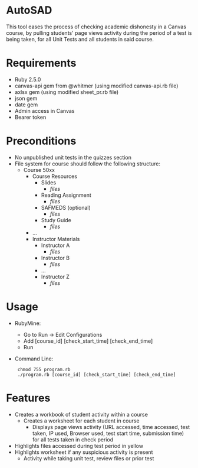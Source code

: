 # AutoSAD

This tool eases the process of checking academic dishonesty in a Canvas course,
by pulling students' page views activity during the period of a test is being taken, for all Unit Tests and all students in said course.

# Requirements

- Ruby 2.5.0
- canvas-api gem from @whitmer (using modified canvas-api.rb file)
- axlsx gem (using modified sheet_pr.rb file)
- json gem
- date gem
- Admin access in Canvas
- Bearer token

# Preconditions
 - No unpublished unit tests in the quizzes section
 - File system for course should follow the following structure:
    * Course 50xx
        * Course Resources
            * Slides
                * *files*
            * Reading Assignment
                * *files*
            * SAFMEDS (optional)
                * *files*
            * Study Guide
                * *files*
        * ...
        * Instructor Materials
            * Instructor A
                * *files*
            * Instructor B
                * *files*
            * ...
            * Instructor Z
                * *files*

# Usage
 - RubyMine:
 
    * Go to Run -> Edit Configurations
    * Add [course_id] [check_start_time] [check_end_time]
    * Run
 - Command Line:
    
        chmod 755 program.rb    
        ./program.rb [course_id] [check_start_time] [check_end_time]
 
# Features

- Creates a workbook of student activity within a course
    - Creates a worksheet for each student in course
        - Displays page views activity (URL accessed, time accessed, test taken, IP used, Browser used, test start time, submission time) for all tests taken in check period
- Highlights files accessed during test period in yellow
- Highlights worksheet if any suspicious activity is present
    - Activity while taking unit test, review files or prior test
